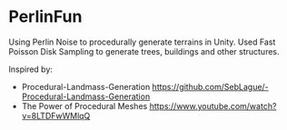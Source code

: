 # PerlinFun
Using Perlin Noise to procedurally generate terrains in Unity. Used Fast Poisson Disk Sampling to generate trees, buildings and other structures.

Inspired by:
- Procedural-Landmass-Generation https://github.com/SebLague/-Procedural-Landmass-Generation 
- The Power of Procedural Meshes https://www.youtube.com/watch?v=8LTDFwWMlqQ
